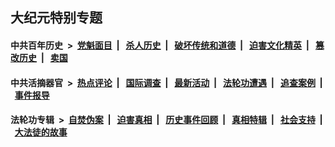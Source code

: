 ## 大纪元特别专题

#### 中共百年历史 &nbsp;>&nbsp; [党魁面目](indexes/nf1176107/README.md?07190430) &nbsp;| &nbsp; [杀人历史](indexes/nf1176106/README.md?07190430) &nbsp;| &nbsp; [破坏传统和道德](indexes/nf1176106/README.md?07190430) &nbsp;| &nbsp; [迫害文化精英](indexes/nf1176111/README.md?07190430) &nbsp;| &nbsp; [篡改历史](indexes/nf1176115/README.md?07190430) &nbsp;| &nbsp; [卖国](indexes/nf1176117/README.md?07190430) 

#### 中共活摘器官 &nbsp;>&nbsp; [热点评论](indexes/nf5879/README.md?07190430) &nbsp;| &nbsp; [国际调查](indexes/nf5947/README.md?07190430) &nbsp;| &nbsp; [最新活动](indexes/nf5883/README.md?07190430) &nbsp;| &nbsp; [法轮功遭遇](indexes/nf5881/README.md?07190430) &nbsp;| &nbsp; [追查案例](indexes/nf5880/README.md?07190430) &nbsp;| &nbsp; [事件报导](indexes/nf5877/README.md?07190430) 

#### 法轮功专辑 &nbsp;>&nbsp; [自焚伪案](indexes/nf5562/README.md?07190430) &nbsp;| &nbsp; [迫害真相](indexes/nf4379/README.md?07190430) &nbsp;| &nbsp; [历史事件回顾](indexes/nf5793/README.md?07190430) &nbsp;| &nbsp; [真相特辑](indexes/nf4389/README.md?07190430) &nbsp;| &nbsp; [社会支持](indexes/nf4386/README.md?07190430) &nbsp;| &nbsp; [大法徒的故事](indexes/nf1147481/README.md?07190430) 



